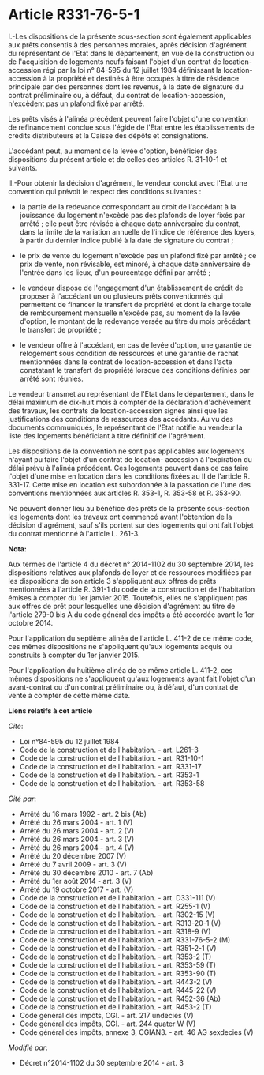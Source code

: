 # Article R331-76-5-1

I.-Les dispositions de la présente sous-section sont également applicables aux prêts consentis à des personnes morales, après
décision d'agrément du représentant de l'Etat dans le département, en vue de la construction ou de l'acquisition de logements
neufs faisant l'objet d'un contrat de location-accession régi par la loi n° 84-595 du 12 juillet 1984 définissant la
location-accession à la propriété et destinés à être occupés à titre de résidence principale par des personnes dont les
revenus, à la date de signature du contrat préliminaire ou, à défaut, du contrat de location-accession,
n'excèdent pas un plafond fixé par arrêté. 

Les prêts visés à l'alinéa précédent peuvent faire l'objet d'une convention de refinancement conclue sous l'égide de l'Etat
entre les établissements de crédits distributeurs et la Caisse des dépôts et consignations. 

L'accédant peut, au moment de la levée d'option, bénéficier des dispositions du présent article et de celles des articles R.
31-10-1 et suivants. 

II.-Pour obtenir la décision d'agrément, le vendeur conclut avec l'Etat une convention qui prévoit le respect des conditions
suivantes :

- la partie de la redevance correspondant au droit de l'accédant à la jouissance du logement n'excède pas des plafonds de
loyer fixés par arrêté ; elle peut être révisée à chaque date anniversaire du contrat, dans la limite de la variation
annuelle de l'indice de référence des loyers, à partir du dernier indice publié à la date de signature du contrat ;

- le prix de vente du logement n'excède pas un plafond fixé par arrêté ; ce prix de vente, non révisable, est minoré, à
chaque date anniversaire de l'entrée dans les lieux, d'un pourcentage défini par arrêté ;

- le vendeur dispose de l'engagement d'un établissement de crédit de proposer à l'accédant un ou plusieurs prêts
conventionnés qui permettent de financer le transfert de propriété et dont la charge totale de remboursement mensuelle
n'excède pas, au moment de la levée d'option, le montant de la redevance versée au titre du mois précédant le transfert de
propriété ;

- le vendeur offre à l'accédant, en cas de levée d'option, une garantie de relogement sous condition de ressources et une
garantie de rachat mentionnées dans le contrat de location-accession et dans l'acte constatant le transfert de propriété
lorsque des conditions définies par arrêté sont réunies. 

Le vendeur transmet au représentant de l'Etat dans le département, dans le délai maximum de dix-huit mois à compter de la
déclaration d'achèvement des travaux, les contrats de location-accession signés ainsi que les justifications des conditions
de ressources des accédants. Au vu des documents communiqués, le représentant de l'Etat notifie au vendeur la liste des
logements bénéficiant à titre définitif de l'agrément. 

Les dispositions de la convention ne sont pas applicables aux logements n'ayant pu faire l'objet d'un contrat de location-
accession à l'expiration du délai prévu à l'alinéa précédent. Ces logements peuvent dans ce cas faire l'objet d'une mise en
location dans les conditions fixées au II de l'article R. 331-17. Cette mise en location est subordonnée à la passation de
l'une des conventions mentionnées aux articles R. 353-1, R. 353-58 et R. 353-90. 

Ne peuvent donner lieu au bénéfice des prêts de la présente sous-section les logements dont les travaux ont commencé avant
l'obtention de la décision d'agrément, sauf s'ils portent sur des logements qui ont fait l'objet du contrat mentionné à
l'article L. 261-3.

**Nota:**

Aux termes de l'article 4 du décret n° 2014-1102 du 30 septembre 2014, les dispositions relatives aux plafonds de loyer et de
ressources modifiées par les dispositions de son article 3 s'appliquent aux offres de prêts mentionnées à l'article R. 391-1
du code de la construction et de l'habitation émises à compter du 1er janvier 2015. Toutefois, elles ne s'appliquent pas aux
offres de prêt pour lesquelles une décision d'agrément au titre de l'article 279-0 bis A du code général des impôts a été
accordée avant le 1er octobre 2014.

Pour l'application du septième alinéa de l'article L. 411-2 de ce même code, ces mêmes dispositions ne s'appliquent qu'aux
logements acquis ou construits à compter du 1er janvier 2015.

Pour l'application du huitième alinéa de ce même article L. 411-2, ces mêmes dispositions ne s'appliquent qu'aux logements
ayant fait l'objet d'un avant-contrat ou d'un contrat préliminaire ou, à défaut, d'un contrat de vente à compter de cette
même date.

**Liens relatifs à cet article**

_Cite_:

  - Loi n°84-595 du 12 juillet 1984
  - Code de la construction et de l'habitation. - art. L261-3
  - Code de la construction et de l'habitation. - art. R31-10-1
  - Code de la construction et de l'habitation. - art. R331-17
  - Code de la construction et de l'habitation. - art. R353-1
  - Code de la construction et de l'habitation. - art. R353-58

_Cité par_:

  - Arrêté du 16 mars 1992 - art. 2 bis (Ab)
  - Arrêté du 26 mars 2004 - art. 1 (V)
  - Arrêté du 26 mars 2004 - art. 2 (V)
  - Arrêté du 26 mars 2004 - art. 3 (V)
  - Arrêté du 26 mars 2004 - art. 4 (V)
  - Arrêté du 20 décembre 2007 (V)
  - Arrêté du 7 avril 2009 - art. 3 (V)
  - Arrêté du 30 décembre 2010 - art. 7 (Ab)
  - Arrêté du 1er août 2014 - art. 3 (V)
  - Arrêté du 19 octobre 2017 - art. (V)
  - Code de la construction et de l'habitation. - art. D331-111 (V)
  - Code de la construction et de l'habitation. - art. R255-1 (V)
  - Code de la construction et de l'habitation. - art. R302-15 (V)
  - Code de la construction et de l'habitation. - art. R313-20-1 (V)
  - Code de la construction et de l'habitation. - art. R318-9 (V)
  - Code de la construction et de l'habitation. - art. R331-76-5-2 (M)
  - Code de la construction et de l'habitation. - art. R351-2-1 (V)
  - Code de la construction et de l'habitation. - art. R353-2 (T)
  - Code de la construction et de l'habitation. - art. R353-59 (T)
  - Code de la construction et de l'habitation. - art. R353-90 (T)
  - Code de la construction et de l'habitation. - art. R443-2 (V)
  - Code de la construction et de l'habitation. - art. R445-22 (V)
  - Code de la construction et de l'habitation. - art. R452-36 (Ab)
  - Code de la construction et de l'habitation. - art. R453-2 (T)
  - Code général des impôts, CGI. - art. 217 undecies (V)
  - Code général des impôts, CGI. - art. 244 quater W (V)
  - Code général des impôts, annexe 3, CGIAN3. - art. 46 AG sexdecies (V)

_Modifié par_:

  - Décret n°2014-1102 du 30 septembre 2014 - art. 3
